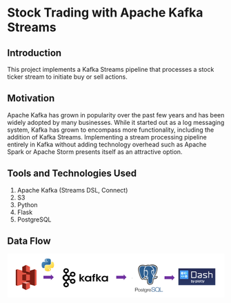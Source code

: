 # Stock Trading with Apache Kafka Streams
## Introduction
This project implements a Kafka Streams pipeline that processes a stock ticker stream to initiate buy or sell actions.

## Motivation
Apache Kafka has grown in popularity over the past few years and has been widely adopted by many businesses. While it started out as a log messaging system, Kafka has grown to encompass more functionality, including the addition of Kafka Streams. Implementing a stream processing pipeline entirely in Kafka without adding technology overhead such as Apache Spark or Apache Storm presents itself as an attractive option.

## Tools and Technologies Used
1. Apache Kafka (Streams DSL, Connect)
2. S3
3. Python
4. Flask
5. PostgreSQL

## Data Flow
![alt text](https://github.com/lunggitsdata/LungKo-2019A-DE-Project/blob/master/Dataflow.png)

